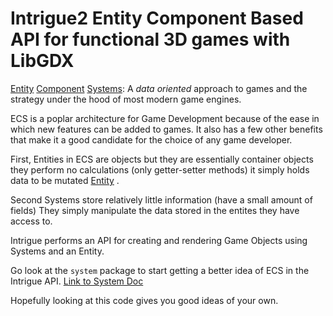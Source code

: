 # Intrigue2 Entity Component Based API for functional 3D games with LibGDX


[Entity](core/src/com/mk/intrigue/entity/) [Component](core/src/com/mk/intrigue/entity/component/) [Systems](core/src/com/mk/intrigue/system/): 
A *data oriented* approach to games and the strategy  under the hood of most modern game engines.  

ECS is a poplar architecture for Game Development because of the ease in which new features can be added to games.
It also has a few other benefits that make it a good candidate for the choice of any game developer.


First, Entities in ECS are objects but they are essentially container objects 
they perform no calculations (only getter-setter methods) it simply holds data to be mutated [Entity](core/src/com/mk/intrigue/entity/Gobject.java) . 

Second Systems store relatively little information (have a small amount of fields)
They simply manipulate the data stored in the entites they have access to.  

Intrigue performs an API for creating and rendering Game Objects using Systems and
an Entity.

Go look at the `system` package to start getting a better idea of ECS in the Intrigue API.  [Link to System Doc](core/src/com/mk/intrigue/system/)

Hopefully looking at this code gives you good ideas of your own.